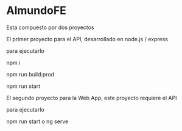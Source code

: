 # AlmundoFE

Esta compuesto por dos proyectos

El primer proyecto para el API, desarrollado en node.js / express

para ejecutarlo

npm i

npm run build:prod

npm run start


El segundo proyecto para la Web App, este proyecto requiere el API

para ejecutarlo

npm run start o ng serve
